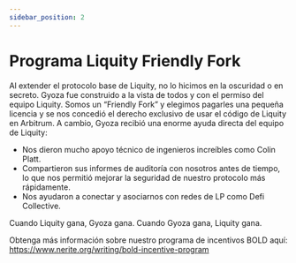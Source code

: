 ```yaml
---
sidebar_position: 2
---
```


# Programa Liquity Friendly Fork

Al extender el protocolo base de Liquity, no lo hicimos en la oscuridad o en secreto. Gyoza fue construido a la vista de todos y con el permiso del equipo Liquity. Somos un “Friendly Fork” y elegimos pagarles una pequeña licencia y se nos concedió el derecho exclusivo de usar el código de Liquity en Arbitrum. A cambio, Gyoza recibió una enorme ayuda directa del equipo de Liquity:

- Nos dieron mucho apoyo técnico de ingenieros increíbles como Colin Platt.
- Compartieron sus informes de auditoría con nosotros antes de tiempo, lo que nos permitió mejorar la seguridad de nuestro protocolo más rápidamente.
- Nos ayudaron a conectar y asociarnos con redes de LP como Defi Collective.

Cuando Liquity gana, Gyoza gana. Cuando Gyoza gana, Liquity gana.

Obtenga más información sobre nuestro programa de incentivos BOLD aquí: https://www.nerite.org/writing/bold-incentive-program